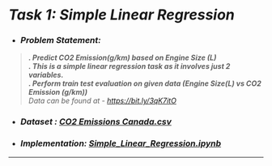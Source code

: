 # _Task 1: Simple Linear Regression_ 
* ### _Problem Statement:_
> **_. Predict CO2 Emission(g/km) based on Engine Size (L)_**  
> **_. This is a simple linear regression task as it involves just 2 variables._**  
> **_. Perform train test evaluation on given data (Engine Size(L) vs CO2 Emission (g/km))_**  
>  _Data can be found at - https://bit.ly/3qK7itO_
* ### _Dataset : [CO2 Emissions Canada.csv](CO2_Emissions_Canada.csv)_
* ### _Implementation: [Simple_Linear_Regression.ipynb](Simple_Linear_Regression.ipynb)_
---
